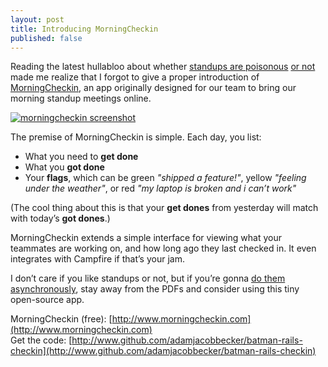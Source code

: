 ```yaml
---
layout: post
title: Introducing MorningCheckin
published: false
---
```


Reading the latest hullabloo about whether [standups are poisonous](http://garethrees.co.uk/2013/03/28/standups-are-poisonous/) [or not](http://www.darianshimy.com/blog/2013/03/30/standups-are-not-poisonous/) made me realize that I forgot to give a proper introduction of [MorningCheckin](http://www.morningcheckin.com), an app originally designed for our team to bring our morning standup meetings online.

[![morningcheckin screenshot](https://a248.e.akamai.net/camo.github.com/0c53af32a348dcb95cc2682e1c2109c4c4680d7c/687474703a2f2f692e696d6775722e636f6d2f756130537232772e706e67)](http://www.morningcheckin.com)

The premise of MorningCheckin is simple. Each day, you list:

- What you need to **get done**
- What you **got done**
- Your **flags**, which can be green *"shipped a feature!"*, yellow *"feeling under the weather"*, or red *"my laptop is broken and i can’t work"*

(The cool thing about this is that your **get dones** from yesterday will match with today’s **got dones**.)

MorningCheckin extends a simple interface for viewing what your teammates are working on, and how long ago they last checked in. It even integrates with Campfire if that’s your jam.

I don’t care if you like standups or not, but if you’re gonna [do them asynchronously](http://garethrees.co.uk/2013/03/28/standups-are-poisonous#solution), stay away from the PDFs and consider using this tiny open-source app.

MorningCheckin (free): [http://www.morningcheckin.com](http://www.morningcheckin.com)
<br />
Get the code: [http://www.github.com/adamjacobbecker/batman-rails-checkin](http://www.github.com/adamjacobbecker/batman-rails-checkin)
